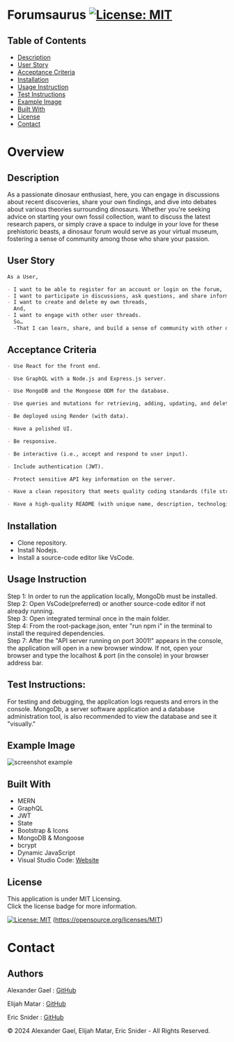 # Forumsaurus [![License: MIT](https://img.shields.io/badge/License-MIT-yellow.svg)](https://opensource.org/blog/license/mit-0)

## Table of Contents

- [Description](#description)
- [User Story](#user-story)
- [Acceptance Criteria](#acceptance-criteria)
- [Installation](#installation)
- [Usage Instruction](#usage-instruction)
- [Test Instructions](#test-instructions)
- [Example Image](#example-image)
- [Built With](#built-with)
- [License](#license)
- [Contact](#contact)

# Overview

## Description

As a passionate dinosaur enthusiast, here, you can engage in discussions about recent discoveries, share your own findings, and dive into debates about various theories surrounding dinosaurs. Whether you're seeking advice on starting your own fossil collection, want to discuss the latest research papers, or simply crave a space to indulge in your love for these prehistoric beasts, a dinosaur forum would serve as your virtual museum, fostering a sense of community among those who share your passion.

## User Story

```md
As a User,

- I want to be able to register for an account or login on the forum,
- I want to participate in discussions, ask questions, and share information about dinosaurs.
- I want to create and delete my own threads,
  And,
- I want to engage with other user threads.
  So…
  -That I can learn, share, and build a sense of community with other dino-lovers!
```

## Acceptance Criteria

```md
- Use React for the front end.

- Use GraphQL with a Node.js and Express.js server.

- Use MongoDB and the Mongoose ODM for the database.

- Use queries and mutations for retrieving, adding, updating, and deleting data.

- Be deployed using Render (with data).

- Have a polished UI.

- Be responsive.

- Be interactive (i.e., accept and respond to user input).

- Include authentication (JWT).

- Protect sensitive API key information on the server.

- Have a clean repository that meets quality coding standards (file structure, naming conventions, best practices for class and id naming conventions, indentation, high-quality comments, and so on).

- Have a high-quality README (with unique name, description, technologies used, screenshot, and link to deployed application).
```

## Installation

- Clone repository.
  <br>
- Install Nodejs.
  <br>
- Install a source-code editor like VsCode.

## Usage Instruction

Step 1: In order to run the application locally, MongoDb must be installed.
<br>
Step 2: Open VsCode(preferred) or another source-code editor if not already running.
<br>
Step 3: Open integrated terminal once in the main folder.
<br>
Step 4: From the root-package.json, enter "run npm i" in the terminal to install the required dependencies.
<br>
Step 7: After the "API server running on port 3001!" appears in the console, the application will open in a new browser window. If not, open your browser and type the localhost & port (in the console) in your browser address bar.

## Test Instructions:

For testing and debugging, the application logs requests and errors in the console. MongoDb, a server software application and a database administration tool, is also recommended to view the database and see it "visually."

## Example Image

![screenshot example](./client/public/assets/Screenshot%202024-06-02%20at%2011.48.11 AM.png)
<br>

## Built With

- MERN
- GraphQL
- JWT
- State
- Bootstrap & Icons
- MongoDB & Mongoose
- bcrypt
- Dynamic JavaScript
- Visual Studio Code: [Website](https://code.visualstudio.com/)

## License

This application is under MIT Licensing.<br />Click the license badge for more information.

[![License: MIT](https://img.shields.io/badge/License-MIT-yellow.svg)](https://opensource.org/licenses/MIT) (https://opensource.org/licenses/MIT)

# Contact

## Authors

Alexander Gael : [GitHub](https://github.com/AlexanderJGael)
<br>

Elijah Matar : [GitHub](https://github.com/emmatar)
<br>

Eric Snider : [GitHub](https://github.com/ews578)

© 2024 Alexander Gael, Elijah Matar, Eric Snider - All Rights Reserved.
